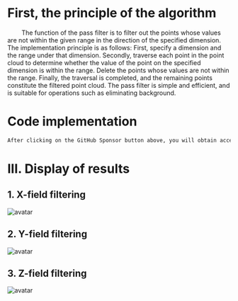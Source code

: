 #  First, the principle of the algorithm 

    The function of the pass filter is to filter out the points whose values are not within the given range in the direction of the specified dimension. The implementation principle is as follows: First, specify a dimension and the range under that dimension. Secondly, traverse each point in the point cloud to determine whether the value of the point on the specified dimension is within the range. Delete the points whose values are not within the range. Finally, the traversal is completed, and the remaining points constitute the filtered point cloud. The pass filter is simple and efficient, and is suitable for operations such as eliminating background. 

#  Code implementation 

  ```python  
After clicking on the GitHub Sponsor button above, you will obtain access permissions to my private code repository ( https://github.com/slowlon/my_code_bar ) to view this blog code. By searching the code number of this blog, you can find the code you need, code number is: 2024020309574471900
  ```  
#  III. Display of results 

##  1. X-field filtering 

 ![avatar]( a51f90a6c40540c7b10ca9a6517df3fe.png) 

##  2. Y-field filtering 

 ![avatar]( 85575ee3e00746f8b954498990b8545f.png) 

##  3. Z-field filtering 

 ![avatar]( 138ef14c5f0a449c81d8b5ff9b4d050b.png) 

